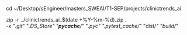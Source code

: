 cd ~/Desktop/sEngineer/masters_SWEAI/T1-SEP/projects/clinictrends_ai

zip -r ../clinictrends_ai_$(date +%Y-%m-%d).zip . \
  -x "*.git*" "*.DS_Store" "__pycache__/*" "*.pyc" ".pytest_cache/*" "dist/*" "build/*"
